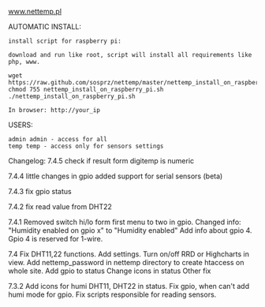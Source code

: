www.nettemp.pl

AUTOMATIC INSTALL:

    install script for raspberry pi:

    download and run like root, script will install all requirements like php, www.
    
    wget https://raw.github.com/sosprz/nettemp/master/nettemp_install_on_raspberry_pi.sh
    chmod 755 nettemp_install_on_raspberry_pi.sh
    ./nettemp_install_on_raspberry_pi.sh
    
    In browser: http://your_ip

USERS:

    admin admin - access for all
    temp temp - access only for sensors settings

Changelog:
7.4.5
check if result form digitemp is numeric

7.4.4
little changes in gpio
added support for serial sensors (beta)

7.4.3
fix gpio status

7.4.2
fix read value from DHT22

7.4.1
Removed switch hi/lo form first menu to two in gpio.
Changed info: "Humidity enabled on gpio x" to "Humidity enabled"
Add info about gpio 4. Gpio 4 is reserved for 1-wire.

7.4
Fix DHT11,22 functions.
Add settings.
Turn on/off RRD or Highcharts in view. 
Add nettemp_password in nettemp directory to create htaccess on whole site.
Add gpio to status
Change icons in status
Other fix

7.3.2
Add icons for humi DHT11, DHT22 in status.
Fix gpio, when can't add humi mode for gpio.
Fix scripts responsible for reading sensors.